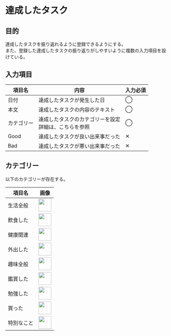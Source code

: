 # 達成したタスク

## 目的

達成したタスクを振り返れるように登録できるようにする。<br/>
また、登録した達成したタスクの振り返りがしやすいように複数の入力項目を設けている。


## 入力項目

|  項目名  | 内容  | 入力必須 |
| ---- | ---- | ---- |
|  日付  | 達成したタスクが発生した日 | ◯ |
|  本文  | 達成したタスクの内容のテキスト | ◯ |
|  カテゴリー  | 達成したタスクのカテゴリーを設定<br/>詳細は、こちらを参照 | ◯ |
|  Good  | 達成したタスクが良い出来事だった | ✕ |
|  Bad  | 達成したタスクが悪い出来事だった | ✕ |

## カテゴリー

以下のカテゴリーが存在する。

|  項目名  | 画像 |
| ---- | ---- |
|  生活全般  | <img src="../../img/category_aquarium@2x.png" width="40"/> |
|  飲食した  | <img src="../../img/category_food@2x.png" width="40"/> |
|  健康関連  | <img src="../../img/category_heart@2x.png" width="40"/> |
|  外出した  | <img src="../../img/category_door_close@2x.png" width="40"/> |
|  趣味全般  | <img src="../../img/category_dancing@2x.png" width="40"/> |
|  鑑賞した  | <img src="../../img/category_musical@2x.png" width="40"/> |
|  勉強した  | <img src="../../img/category_study@2x.png" width="40"/> |
|  買った  | <img src="../../img/category_shopping@2x.png" width="40"/> |
|  特別なこと  | <img src="../../img/category_specialstar@2x.png" width="40"/> |
